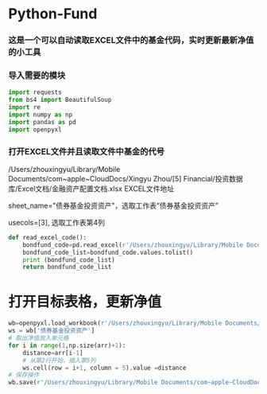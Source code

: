 # Python-Fund

### 这是一个可以自动读取EXCEL文件中的基金代码，实时更新最新净值的小工具

### 导入需要的模块
```python
import requests
from bs4 import BeautifulSoup
import re
import numpy as np
import pandas as pd
import openpyxl
```

### 打开EXCEL文件并且读取文件中基金的代号 

/Users/zhouxingyu/Library/Mobile Documents/com~apple~CloudDocs/Xingyu Zhou/[5] Financial/投资数据库/Excel文档/金融资产配置文档.xlsx EXCEL文件地址

sheet_name="债券基金投资资产"，选取工作表“债券基金投资资产”

usecols=[3], 选取工作表第4列


```python
def read_excel_code():
    bondfund_code=pd.read_excel(r'/Users/zhouxingyu/Library/Mobile Documents/com~apple~CloudDocs/Xingyu Zhou/[5] Financial/投资数据库/Excel文档/金融资产配置文档.xlsx',usecols=[3],dtype=str,sheet_name="债券基金投资资产")
    bondfund_code_list=bondfund_code.values.tolist()
    print (bondfund_code_list)
    return bondfund_code_list
```

# 打开目标表格，更新净值

```python
wb=openpyxl.load_workbook(r'/Users/zhouxingyu/Library/Mobile Documents/com~apple~CloudDocs/Xingyu Zhou/[5] Financial/投资数据库/Excel文档/金融资产配置文档.xlsx')
ws = wb['债券基金投资资产']
# 取出净值放入单元格
for i in range(1,np.size(arr)+1):
    distance=arr[i-1]
    # 从第2行开始，插入第5列
    ws.cell(row = i+1, column = 5).value =distance
# 保存操作
wb.save(r'/Users/zhouxingyu/Library/Mobile Documents/com~apple~CloudDocs/Xingyu Zhou/[5] Financial/投资数据库/Excel文档/金融资产配置文档.xlsx')
```
